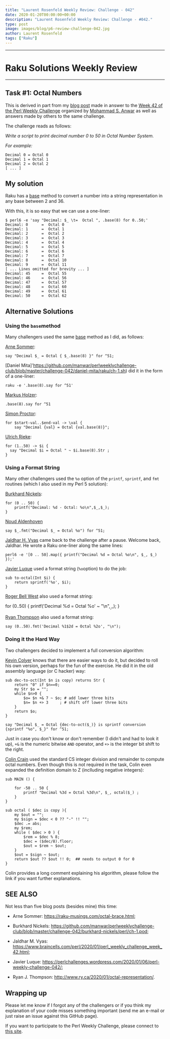 ```yaml
---
title: "Laurent Rosenfeld Weekly Review: Challenge - 042"
date: 2020-01-20T00:00:00+00:00
description: "Laurent Rosenfeld Weekly Review: Challenge - #042."
type: post
image: images/blog/p6-review-challenge-042.jpg
author: Laurent Rosenfeld
tags: ["Raku"]
---
```

***
# Raku Solutions Weekly Review
***

## Task #1: Octal Numbers

This is derived in part from my [blog post](http://blogs.perl.org/users/laurent_r/2020/01/perl-weekly-challenge-42-octal-numbers-and-balanced-parentheses.html) made in answer to the [Week 42 of the Perl Weekly Challenge](https://perlweeklychallenge.org/blog/perl-weekly-challenge-042/) organized by  <a href="http://blogs.perl.org/users/mohammad_s_anwar/">Mohammad S. Anwar</a> as well as answers made by others to the same challenge.

The challenge reads as follows:

*Write a script to print decimal number 0 to 50 in Octal Number System.*

*For example:*

    Decimal 0 = Octal 0
    Decimal 1 = Octal 1
    Decimal 2 = Octal 2
    [ ... ]

## My solution

Raku has a [base](https://docs.raku.org/routine/base) method to convert a number into a string representation in any base between 2 and 36.

With this, it is so easy that we can use a one-liner:

    $ perl6 -e 'say "Decimal: $_ \t=  Octal ", .base(8) for 0..50;'
    Decimal: 0      =  Octal 0
    Decimal: 1      =  Octal 1
    Decimal: 2      =  Octal 2
    Decimal: 3      =  Octal 3
    Decimal: 4      =  Octal 4
    Decimal: 5      =  Octal 5
    Decimal: 6      =  Octal 6
    Decimal: 7      =  Octal 7
    Decimal: 8      =  Octal 10
    Decimal: 9      =  Octal 11
    [ ... Lines omitted for brevity ... ]
    Decimal: 45     =  Octal 55
    Decimal: 46     =  Octal 56
    Decimal: 47     =  Octal 57
    Decimal: 48     =  Octal 60
    Decimal: 49     =  Octal 61
    Decimal: 50     =  Octal 62

## Alternative Solutions

### Using the `base`method

Many challengers used the same [base](https://docs.raku.org/routine/base) method as I did, as follows:

[Arne Sommer](https://github.com/manwar/perlweeklychallenge-club/blob/master/challenge-042/arne-sommer/raku/ch-1.p6):

``` Perl6
say "Decimal $_ = Octal { $_.base(8) }" for ^51;
```

[Daniel Mita]'https://github.com/manwar/perlweeklychallenge-club/blob/master/challenge-042/daniel-mita/raku/ch-1.sh) did it in the form of a one-liner:

``` Perl6
raku -e '.base(8).say for ^51'
```

[Markus Holzer](https://github.com/manwar/perlweeklychallenge-club/blob/master/challenge-042/markus-holzer/raku/ch-1.p6):

``` Perl6
.base(8).say for ^51
```

[Simon Proctor](https://github.com/manwar/perlweeklychallenge-club/blob/master/challenge-042/simon-proctor/raku/ch-1.p6):

``` Perl6
for $start-val..$end-val -> \val {
    say "Decimal {val} = Octal {val.base(8)}";
```

[Ulrich Rieke](https://github.com/manwar/perlweeklychallenge-club/blob/master/challenge-042/ulrich-rieke/raku/ch-1.p6):

``` Perl6
for (1..50) -> $i {
  say "Decimal $i = Octal " ~ $i.base(8).Str ;
}
```

### Using a Format String

Many other challengers used the `%o` option of the `printf`, `sprintf`, and `fmt` routines (which I also used in my Perl 5 solution):


[Burkhard Nickels](https://github.com/manwar/perlweeklychallenge-club/blob/master/challenge-042/burkhard-nickels/raku/ch-1.p6):

``` Perl6
for (0 .. 50) {
    printf("Decimal: %d - Octal: %o\n",$_,$_);
}
```


[Noud Aldenhoven](https://github.com/manwar/perlweeklychallenge-club/blob/master/challenge-042/noud/raku/ch-1.p6)

``` Perl6
say $_.fmt("Decimal $_ = Octal %o") for ^51;
```

[Jaldhar H. Vyas](https://github.com/manwar/perlweeklychallenge-club/blob/master/challenge-042/jaldhar-h-vyas/raku/ch-1.sh) came back to the challenge after a pause. Welcome back, Jaldhar. He wrote a Raku one-liner along the same lines:

    perl6 -e '[0 .. 50].map({ printf("Decimal %d = Octal %o\n", $_, $_) });'

[Javier Luque](https://github.com/manwar/perlweeklychallenge-club/blob/master/challenge-042/javier-luque/raku/ch-1.p6) used a format string (`%o`option) to do the job:

``` Perl6
sub to-octal(Int $i) {
    return sprintf('%o', $i);
}
```

[Roger Bell West](https://github.com/manwar/perlweeklychallenge-club/blob/master/challenge-042/roger-bell-west/raku/ch-1.p6) also used a format string:

for (0..50) {
  printf('Decimal %d = Octal %o' ~ "\n",$_,$_);
}

[Ryan Thompson](https://github.com/manwar/perlweeklychallenge-club/blob/master/challenge-042/ryan-thompson/raku/ch-1.p6) also used a format string:

```Perl6
say (0..50).fmt('Decimal %1$2d = Octal %2o', "\n");
```

### Doing it the Hard Way

Two challengers decided to implement a full conversion algorithm:

[Kevin Colyer](https://github.com/manwar/perlweeklychallenge-club/blob/master/challenge-042/kevin-colyer/raku/ch-1.p6) knows that there are easier ways to do it, but decided to roll his own version, perhaps for the fun of the exercise. He did it in the old assembly language (or C hacker) way:

``` Perl6
sub dec-to-oct(Int $n is copy) returns Str {
    return "0" if $n==0;
    my Str $o = "";
    while $n>0 {
        $o= $n +& 7 ~ $o; # add lower three bits
        $n= $n +> 3     ; # shift off lower three bits
    }
    return $o;
}

say "Decimal $_ = Octal {dec-to-oct($_)} is sprintf conversion {sprintf "%o", $_}" for ^51;
```

Just in case you don't know or don't remember (I didn't and had to look it up), `+&` is the numeric bitwise `AND` operator, and `+>` is the integer bit shift to the right.

[Colin Crain](https://github.com/manwar/perlweeklychallenge-club/blob/master/challenge-042/colin-crain/raku/ch-1.p6) used the standard CS integer division and remainder to compute octal numbers. Even though this is not required in the task, Colin even expanded the definition domain to Z (inclluding negative integers):

``` Perl6
sub MAIN () {

    for -50 .. 50 {
        printf "Decimal %3d = Octal %3d\n", $_, octal($_) ;
    }
}

sub octal ( $dec is copy ){
    my $out = "";
    my $sign = $dec < 0 ?? "-" !! "";
    $dec .= abs;
    my $rem;
    while ( $dec > 0 ) {
        $rem = $dec % 8;
        $dec = ($dec/8).floor;
        $out = $rem ~ $out;
    }
    $out = $sign ~ $out;
    return $out ?? $out !! 0;  ## needs to output 0 for 0
}
```

Colin provides a long comment explaining his algorithm, please follow the link if you want further explanations.

## SEE ALSO

Not less than five blog posts (besides mine) this time:

* Arne Sommer: https://raku-musings.com/octal-brace.html;

* Burkhard Nickels: https://github.com/manwar/perlweeklychallenge-club/blob/master/challenge-042/burkhard-nickels/perl/ch-1.pod;

* Jaldhar M. Vyas: https://www.braincells.com/perl/2020/01/perl_weekly_challenge_week_42.html;

* Javier Luque: https://perlchallenges.wordpress.com/2020/01/06/perl-weekly-challenge-042/;

* Ryan J. Thompson: http://www.ry.ca/2020/01/octal-representation/.

## Wrapping up

Please let me know if I forgot any of the challengers or if you think my explanation of your code misses something important (send me an e-mail or just raise an issue against this GitHub page).

If you want to participate to the Perl Weekly Challenge, please connect to [this site](https://perlweeklychallenge.org/).

